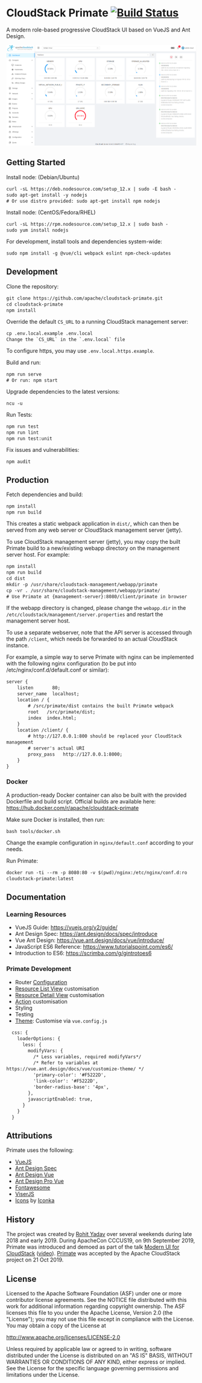 # CloudStack Primate [![Build Status](https://travis-ci.org/apache/cloudstack-primate.svg?branch=master)](https://travis-ci.org/apache/cloudstack-primate)

A modern role-based progressive CloudStack UI based on VueJS and Ant Design.


![Primate Screenshot](docs/screenshot-dashboard.png)

## Getting Started

Install node: (Debian/Ubuntu)

    curl -sL https://deb.nodesource.com/setup_12.x | sudo -E bash -
    sudo apt-get install -y nodejs
    # Or use distro provided: sudo apt-get install npm nodejs

Install node: (CentOS/Fedora/RHEL)

    curl -sL https://rpm.nodesource.com/setup_12.x | sudo bash -
    sudo yum install nodejs

For development, install tools and dependencies system-wide:

    sudo npm install -g @vue/cli webpack eslint npm-check-updates

## Development

Clone the repository:

    git clone https://github.com/apache/cloudstack-primate.git
    cd cloudstack-primate
    npm install

Override the default `CS_URL` to a running CloudStack management server:

    cp .env.local.example .env.local
    Change the `CS_URL` in the `.env.local` file

To configure https, you may use `.env.local.https.example`.

Build and run:

    npm run serve
    # Or run: npm start

Upgrade dependencies to the latest versions:

    ncu -u

Run Tests:

    npm run test
    npm run lint
    npm run test:unit

Fix issues and vulnerabilities:

    npm audit

## Production

Fetch dependencies and build:

    npm install
    npm run build

This creates a static webpack application in `dist/`, which can then be served
from any web server or CloudStack management server (jetty).

To use CloudStack management server (jetty), you may copy the built Primate build
to a new/existing webapp directory on the management server host. For example:

    npm install
    npm run build
    cd dist
    mkdir -p /usr/share/cloudstack-management/webapp/primate
    cp -vr . /usr/share/cloudstack-management/webapp/primate/
    # Use Primate at {management-server}:8080/client/primate in browser

If the webapp directory is changed, please change the `webapp.dir` in the
`/etc/cloudstack/management/server.properties` and restart the management server host.

To use a separate webserver, note that the API server is accessed through the path
`/client`, which needs be forwarded to an actual CloudStack instance.

For example, a simple way to serve Primate with nginx can be implemented with the
following nginx configuration (to be put into /etc/nginx/conf.d/default.conf or similar):

```nginx
server {
    listen       80;
    server_name  localhost;
    location / {
        # /src/primate/dist contains the built Primate webpack
        root   /src/primate/dist;
        index  index.html;
    }
    location /client/ {
        # http://127.0.0.1:800 should be replaced your CloudStack management
        # server's actual URI
        proxy_pass   http://127.0.0.1:8000;
    }
}
```

### Docker

A production-ready Docker container can also be built with the provided
Dockerfile and build script. Official builds are available here:
https://hub.docker.com/r/apache/cloudstack-primate

Make sure Docker is installed, then run:

    bash tools/docker.sh

Change the example configuration in `nginx/default.conf` according to your needs.

Run Primate:

    docker run -ti --rm -p 8080:80 -v $(pwd)/nginx:/etc/nginx/conf.d:ro cloudstack-primate:latest

## Documentation

### Learning Resources

- VueJS Guide: https://vuejs.org/v2/guide/
- Ant Design Spec: https://ant.design/docs/spec/introduce
- Vue Ant Design: https://vue.ant.design/docs/vue/introduce/
- JavaScript ES6 Reference: https://www.tutorialspoint.com/es6/
- Introduction to ES6: https://scrimba.com/g/gintrotoes6

### Primate Development

- Router [Configuration](config.md)
- [Resource List View](listview.md) customisation
- [Resource Detail View](detailview.md) customisation
- [Action](action.md) customisation
- Styling
- Testing
- [Theme](https://vue.ant.design/docs/vue/customize-theme/): Customise via `vue.config.js`
```ecmascript 6
  css: {
    loaderOptions: {
      less: {
        modifyVars: {
          /* Less variables, required modifyVars*/
          /* Refer to variables at https://vue.ant.design/docs/vue/customize-theme/ */
          'primary-color': '#F5222D',
          'link-color': '#F5222D',
          'border-radius-base': '4px',
        },
        javascriptEnabled: true,
      }
    }
  }
```

## Attributions

Primate uses the following:

- [VueJS](https://vuejs.org/)
- [Ant Design Spec](https://ant.design/docs/spec/introduce)
- [Ant Design Vue](https://vue.ant.design/)
- [Ant Design Pro Vue](https://github.com/sendya/ant-design-pro-vue)
- [Fontawesome](https://github.com/FortAwesome/vue-fontawesome)
- [ViserJS](https://viserjs.github.io/docs.html#/viser/guide/installation)
- [Icons](https://www.iconfinder.com/iconsets/cat-force) by [Iconka](https://iconka.com/en/downloads/cat-power/)

## History

The project was created by [Rohit Yadav](https://rohityadav.cloud) over several
weekends during late 2018 and early 2019. During ApacheCon CCCUS19, on 9th
September 2019, Primate was introduced and demoed as part of the talk [Modern UI
for CloudStack](https://rohityadav.cloud/files/talks/cccna19-primate.pdf)
([video](https://www.youtube.com/watch?v=F2KwZhechzs)).
[Primate](https://markmail.org/message/vxnskmwhfaagnm4r) was accepted by the
Apache CloudStack project on 21 Oct 2019.

## License

Licensed to the Apache Software Foundation (ASF) under one
or more contributor license agreements.  See the NOTICE file
distributed with this work for additional information
regarding copyright ownership.  The ASF licenses this file
to you under the Apache License, Version 2.0 (the
"License"); you may not use this file except in compliance
with the License.  You may obtain a copy of the License at

  http://www.apache.org/licenses/LICENSE-2.0

Unless required by applicable law or agreed to in writing,
software distributed under the License is distributed on an
"AS IS" BASIS, WITHOUT WARRANTIES OR CONDITIONS OF ANY
KIND, either express or implied.  See the License for the
specific language governing permissions and limitations
under the License.
